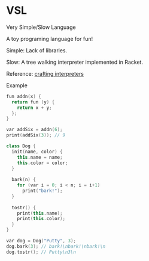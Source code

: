 # VSL
Very Simple/Slow Language

A toy programing language for fun!

Simple: Lack of libraries.

Slow: A tree walking interpreter implemented in Racket.


Reference: [crafting interpreters](https://craftinginterpreters.com/)

Example
```cpp
fun addn(x) {
  return fun (y) {
    return x + y;
  };
}

var addSix = addn(6);
print(addSix(3)); // 9

class Dog {
  init(name, color) {
    this.name = name;
    this.color = color;
  }
  
  bark(n) {
    for (var i = 0; i < n; i = i+1)
      print("bark!");
  }
  
  tostr() {
    print(this.name);
    print(this.color);
  }
}

var dog = Dog("Putty", 3);
dog.bark(3); // bark!\nbark!\nbark!\n
dog.tostr(); // Putty\n3\n

```
